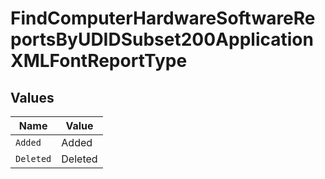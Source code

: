 # FindComputerHardwareSoftwareReportsByUDIDSubset200ApplicationXMLFontReportType


## Values

| Name      | Value     |
| --------- | --------- |
| `Added`   | Added     |
| `Deleted` | Deleted   |